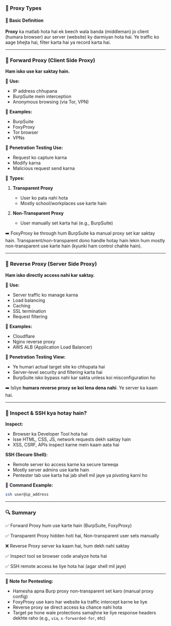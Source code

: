 ### 🧠 Proxy Types

#### 🔰 Basic Definition

**Proxy** ka matlab hota hai ek beech wala banda (middleman) jo client (humara browser) aur server (website) ky darmiyan hota hai. Ye traffic ko aage bhejta hai, filter karta hai ya record karta hai.

---

### 🔄 **Forward Proxy** (Client Side Proxy)

**Ham isko use kar saktay hain.**

📌 **Use:**

* IP address chhupana
* BurpSuite mein interception
* Anonymous browsing (via Tor, VPN)

📌 **Examples:**

* BurpSuite
* FoxyProxy
* Tor browser
* VPNs

📌 **Penetration Testing Use:**

* Request ko capture karna
* Modify karna
* Malicious request send karna

📌 **Types:**

1. **Transparent Proxy**

   * User ko pata nahi hota
   * Mostly school/workplaces use karte hain
2. **Non-Transparent Proxy**

   * User manually set karta hai (e.g., BurpSuite)

➡️ FoxyProxy ke through hum BurpSuite ka manual proxy set kar saktay hain. Transparent/non-transparent dono handle hotay hain lekin hum mostly non-transparent use karte hain (kyunki ham control chahte hain).

---

### 🔁 **Reverse Proxy** (Server Side Proxy)

**Ham isko directly access nahi kar saktay.**

📌 **Use:**

* Server traffic ko manage karna
* Load balancing
* Caching
* SSL termination
* Request filtering

📌 **Examples:**

* Cloudflare
* Nginx reverse proxy
* AWS ALB (Application Load Balancer)

📌 **Penetration Testing View:**

* Ye humari actual target site ko chhupata hai
* Server-level security and filtering karta hai
* BurpSuite isko bypass nahi kar sakta unless koi misconfiguration ho

➡️ Isliye **humara reverse proxy se koi lena dena nahi**. Ye server ka kaam hai.

---

### 🔄 Inspect & SSH kya hotay hain?

**Inspect:**

* Browser ka Developer Tool hota hai
* Isse HTML, CSS, JS, network requests dekh saktay hain
* XSS, CSRF, APIs inspect karne mein kaam aata hai

**SSH (Secure Shell):**

* Remote server ko access karne ka secure tareeqa
* Mostly server admins use karte hain
* Pentester tab use karta hai jab shell mil jaye ya pivoting karni ho

📌 **Command Example:**

```bash
ssh user@ip_address
```

---

### 🔍 Summary

✅ Forward Proxy hum use karte hain (BurpSuite, FoxyProxy)

✅ Transparent Proxy hidden hoti hai, Non-transparent user sets manually

❌ Reverse Proxy server ka kaam hai, hum dekh nahi saktay

✅ Inspect tool se browser code analyze hota hai

✅ SSH remote access ke liye hota hai (agar shell mil jaye)

---

🧠 **Note for Pentesting:**

* Hamesha apna Burp proxy non-transparent set karo (manual proxy config)
* FoxyProxy use karo har website ka traffic intercept karne ke liye
* Reverse proxy se direct access ka chance nahi hota
* Target pe hone wale protections samajhne ke liye response headers dekhte raho (e.g., `via`, `x-forwarded-for`, etc)
